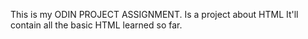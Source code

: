 This is my ODIN PROJECT ASSIGNMENT.
Is a project about HTML
It'll contain all the basic HTML learned so far.
